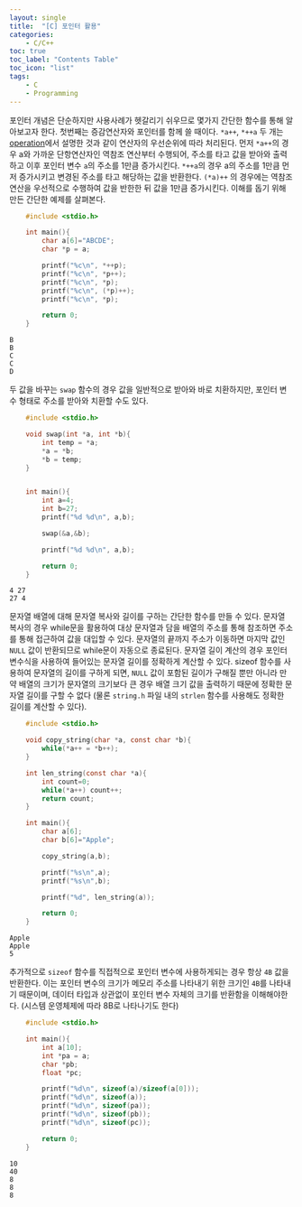 ```yaml
---
layout: single
title:  "[C] 포인터 활용"
categories:
    - C/C++
toc: true
toc_label: "Contents Table"
toc_icon: "list"
tags: 
    - C
    - Programming
---
```




포인터 개념은 단순하지만 사용사례가 헷갈리기 쉬우므로 몇가지 간단한 함수를 통해 알아보고자 한다. 첫번째는 증감연산자와 포인터를 함께 쓸 때이다. `*a++`, `*++a` 두 개는 [operation][op]에서 설명한 것과 같이 연산자의 우선순위에 따라 처리된다. 먼저 `*a++`의 경우 a와 가까운 단항연산자인 역참조 연산부터 수행되어, 주소를 타고 값을 받아와 출력하고 이후 포인터 변수 `a`의 주소를 1만큼 증가시킨다. `*++a`의 경우 a의 주소를 1만큼 먼저 증가시키고 변경된 주소를 타고 해당하는 값을 반환한다. `(*a)++` 의 경우에는 역참조 연산을 우선적으로 수행하여 값을 반한한 뒤 값을 1만큼 증가시킨다. 이해를 돕기 위해 만든 간단한 예제를 살펴본다. 



```c
    #include <stdio.h>

    int main(){
        char a[6]="ABCDE";
        char *p = a;

        printf("%c\n", *++p);
        printf("%c\n", *p++);
        printf("%c\n", *p);
        printf("%c\n", (*p)++);
        printf("%c\n", *p);

        return 0; 
    }
```

```
B
B
C
C
D
```


두 값을 바꾸는 `swap` 함수의 경우 값을 일반적으로 받아와 바로 치환하지만, 포인터 변수 형태로 주소를 받아와 치환할 수도 있다. 


```c
    #include <stdio.h>

    void swap(int *a, int *b){
        int temp = *a;
        *a = *b;
        *b = temp;
    }


    int main(){
        int a=4;
        int b=27; 
        printf("%d %d\n", a,b);

        swap(&a,&b);

        printf("%d %d\n", a,b);

        return 0; 
    }
```

```
4 27
27 4

```



문자열 배열에 대해 문자열 복사와 길이를 구하는 간단한 함수를 만들 수 있다. 문자열 복사의 경우 while문을 활용하여 대상 문자열과 담을 배열의 주소를 통해 참조하면 주소를 통해 접근하여 값을 대입할 수 있다. 문자열의 끝까지 주소가 이동하면 마지막 값인 `NULL` 값이 반환되므로 while문이 자동으로 종료된다. 문자열 길이 계산의 경우 포인터 변수식을 사용하여 들어있는 문자열 길이를 정확하게 계산할 수 있다. sizeof 함수를 사용하여 문자열의 길이를 구하게 되면, `NULL` 값이 포함된 길이가 구해질 뿐만 아니라 만약 배열의 크기가 문자열의 크기보다 큰 경우 배열 크기 값을 출력하기 때문에 정확한 문자열 길이를 구할 수 없다 (물론 `string.h` 파일 내의 `strlen` 함수를 사용해도 정확한 길이를 계산할 수 있다). 
 


```c
    #include <stdio.h>

    void copy_string(char *a, const char *b){
        while(*a++ = *b++);
    }

    int len_string(const char *a){
        int count=0;
        while(*a++) count++;
        return count; 
    }

    int main(){
        char a[6];
        char b[6]="Apple";

        copy_string(a,b);

        printf("%s\n",a);
        printf("%s\n",b);

        printf("%d", len_string(a));

        return 0; 
    }
```

```
Apple
Apple
5
```



추가적으로 `sizeof` 함수를 직접적으로 포인터 변수에 사용하게되는 경우 항상 `4B` 값을 반환한다. 이는 포인터 변수의 크기가 메모리 주소를 나타내기 위한 크기인 `4B`를 나타내기 때문이며, 데이터 타입과 상관없이 포인터 변수 자체의 크기를 반환함을 이해해야한다. 
(시스템 운영체제에 따라 8B로 나타나기도 한다)


```c
    #include <stdio.h>

    int main(){
        int a[10];
        int *pa = a;
        char *pb; 
        float *pc;

        printf("%d\n", sizeof(a)/sizeof(a[0]));
        printf("%d\n", sizeof(a));
        printf("%d\n", sizeof(pa));
        printf("%d\n", sizeof(pb));
        printf("%d\n", sizeof(pc));

        return 0; 
    }
```

```
10
40
8
8
8
```


[op]: https://polymath-youn.github.io/polymath-youn.github.com/c/c++/%EC%82%AC%EC%B9%99%EC%97%B0%EC%82%B0/